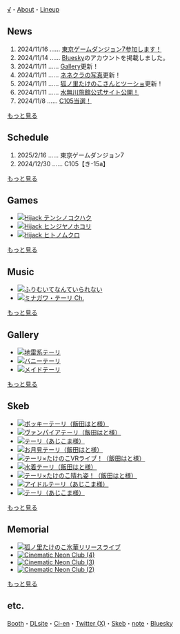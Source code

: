 <nav>
  <p class="navigation">
    <a href="/top" onclick="return jump(this);">√</a>・<a href="/about" onclick="return jump(this);">About</a>・<a href="/lineup" onclick="return jump(this);">Lineup</a>
  </p>
</nav>

## News

1. <time datetime="2024-11-16T00:30+09:00">2024/11/16</time> …… [東京ゲームダンジョン7参加します！](/news/tokyo-game-dungeon-7)
1. <time datetime="2024-11-14T01:16+09:00">2024/11/14</time> …… [Bluesky](https://bsky.app/profile/bydriv.bsky.social)のアカウントを掲載しました。
1. <time datetime="2024-11-11T22:43+09:00">2024/11/11</time> …… [Gallery](/gallery)更新！
1. <time datetime="2024-11-11T04:00+09:00">2024/11/11</time> …… [ネネクラの写真](/memorial/2024-08-16)更新！
1. <time datetime="2024-11-11T03:00+09:00">2024/11/11</time> …… [狐ノ里たけのこさんとツーショ](/memorial/2024-11-10)更新！
1. <time datetime="2024-11-11T20:00+09:00">2024/11/11</time> …… [水無川旅館公式サイト公開！](/news/official-site)
1. <time datetime="2024-11-08T17:00+09:00">2024/11/8</time> …… [C105当選！](/news/c105)

<div class="more">
  <a href="/news" onclick="return jump(this);">もっと見る</a>
</div>

## Schedule

1. <time datetime="2025-02-16T12:00+09:00">2025/2/16</time> …… 東京ゲームダンジョン7
1. <time datetime="2024-12-30T10:30+09:00">2024/12/30</time> …… C105【き-15a】

<div class="more">
  <a href="/schedule" onclick="return jump(this);">もっと見る</a>
</div>

## Games

- [![Hijack テンシノコクハク](/images/games/tenshinokokuhaku/thumbnail.png)](/games/tenshinokokuhaku)
- [![Hijack ヒンジヤノホコリ](/images/games/hinjanohokori/main.png)](/games/hinjanohokori)
- [![Hijack ヒトノムクロ](/images/games/hitonomukuro/jacket.png)](/games/hitonomukuro)

<div class="more">
  <a href="/games" onclick="return jump(this);">もっと見る</a>
</div>

## Music

- [![ふりむいてなんていられない](/images/music/dont-let-me-remember.png)](/music/dont-let-me-remember)
- [![ミナガワ・テーリ Ch.](/images/music/minagawa-teiri-ch.png)](/music/minagawa-teiri-ch)

<div class="more">
  <a href="/music" onclick="return jump(this);">もっと見る</a>
</div>

## Gallery

- [![地雷系テーリ](/images/gallery/2024-06-09.png)](/gallery/2024-06-09)
- [![バニーテーリ](/images/gallery/2024-06-08.png)](/gallery/2024-06-08)
- [![メイドテーリ](/images/gallery/2024-06-07.png)](/gallery/2024-06-07)

<div class="more">
  <a href="/gallery" onclick="return jump(this);">もっと見る</a>
</div>

## Skeb

- [![ポッキーテーリ（飯田はと様）](/images/skeb/2024-11-09.png)](/skeb/2024-11-09)
- [![ヴァンパイアテーリ（飯田はと様）](/images/skeb/2024-10-16.png)](/skeb/2024-10-16)
- [![テーリ（あじこま様）](/images/skeb/2024-10-12.png)](/skeb/2024-10-12)
- [![お月見テーリ（飯田はと様）](/images/skeb/2024-09-06.png)](/skeb/2024-09-06)
- [![テーリ×たけのこVRライブ！（飯田はと様）](/images/skeb/2024-08-18.png)](/skeb/2024-08-18)
- [![水着テーリ（飯田はと様）](/images/skeb/2024-08-06.png)](/skeb/2024-08-06)
- [![テーリ×たけのこ晴れ姿！（飯田はと様）](/images/skeb/2024-07-13.png)](/skeb/2024-07-13)
- [![アイドルテーリ（あじこま様）](/images/skeb/2024-02-16.png)](/skeb/2024-02-16)
- [![テーリ（あじこま様）](/images/skeb/2023-05-17.png)](/skeb/2023-05-17)

<div class="more">
  <a href="/skeb" onclick="return jump(this);">もっと見る</a>
</div>

## Memorial

- [![狐ノ里たけのこ氷華リリースライブ](/images/memorial/2024-11-10.jpg)](/memorial/2024-11-10)
- [![Cinematic Neon Club (4)](/images/memorial/2024-08-16_4.png)](/memorial/2024-08-16)
- [![Cinematic Neon Club (3)](/images/memorial/2024-08-16_3.png)](/memorial/2024-08-16)
- [![Cinematic Neon Club (2)](/images/memorial/2024-08-16_2.png)](/memorial/2024-08-16)

<div class="more">
  <a href="/memorial" onclick="return jump(this);">もっと見る</a>
</div>

## etc.

<nav>
  <p class="navigation">
    <a href="https://bydriv.booth.pm/" target="_blank" rel="noreferrer noopener">Booth</a>・<a href="https://www.dlsite.com/home/circle/profile/=/maker_id/RG68520.html" target="_blank" rel="noreferrer noopener">DLsite</a>・<a href="https://ci-en.net/creator/16842" target="_blank" rel="noreferrer noopener">Ci-en</a>・<a href="https://x.com/bydriv" target="_blank" rel="noreferrer noopener">Twitter (X)</a>・<a href="https://skeb.jp/@bydriv" target="_blank" rel="noreferrer noopener">Skeb</a>・<a href="https://note.com/bydriv" target="_blank" rel="noreferrer noopener">note</a>・<a href="https://bsky.app/profile/bydriv.bsky.social" target="_blank" rel="noreferrer noopener">Bluesky</a>
  </p>
</nav>
